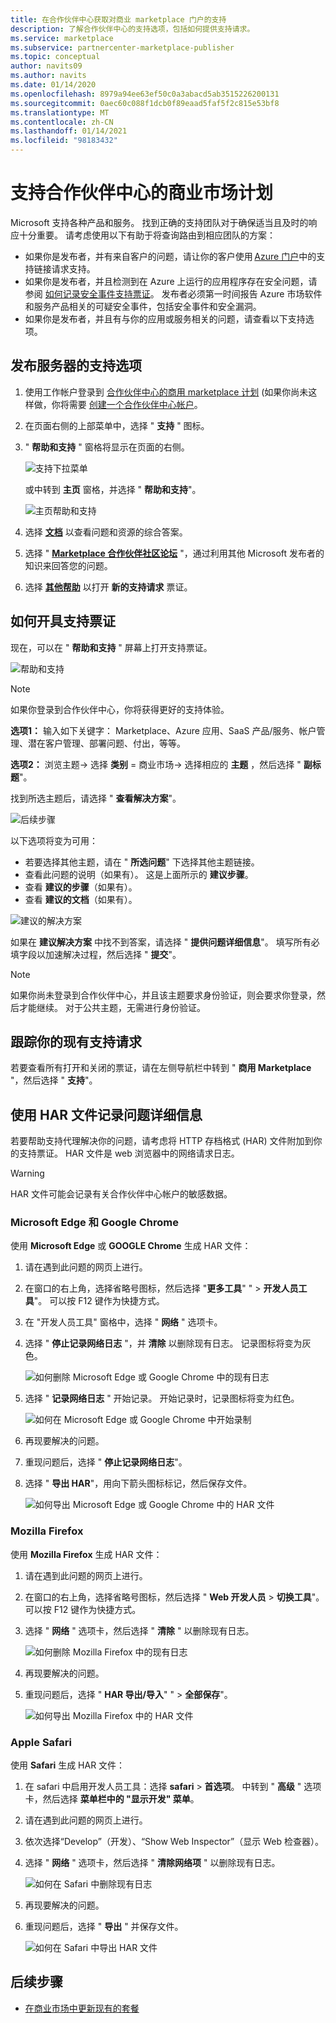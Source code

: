 ```yaml
---
title: 在合作伙伴中心获取对商业 marketplace 门户的支持
description: 了解合作伙伴中心的支持选项，包括如何提供支持请求。
ms.service: marketplace
ms.subservice: partnercenter-marketplace-publisher
ms.topic: conceptual
author: navits09
ms.author: navits
ms.date: 01/14/2020
ms.openlocfilehash: 8979a94ee63ef50c0a3abacd5ab3515226200131
ms.sourcegitcommit: 0aec60c088f1dcb0f89eaad5faf5f2c815e53bf8
ms.translationtype: MT
ms.contentlocale: zh-CN
ms.lasthandoff: 01/14/2021
ms.locfileid: "98183432"
---
```

# <a name="support-for-the-commercial-marketplace-program-in-partner-center"></a>支持合作伙伴中心的商业市场计划

Microsoft 支持各种产品和服务。 找到正确的支持团队对于确保适当且及时的响应十分重要。 请考虑使用以下有助于将查询路由到相应团队的方案：

- 如果你是发布者，并有来自客户的问题，请让你的客户使用 [Azure 门户](https://portal.azure.com/)中的支持链接请求支持。
- 如果你是发布者，并且检测到在 Azure 上运行的应用程序存在安全问题，请参阅 [如何记录安全事件支持票证](/azure/security/fundamentals/event-support-ticket)。 发布者必须第一时间报告 Azure 市场软件和服务产品相关的可疑安全事件，包括安全事件和安全漏洞。
- 如果你是发布者，并且有与你的应用或服务相关的问题，请查看以下支持选项。

## <a name="support-options-for-publishers"></a>发布服务器的支持选项

1. 使用工作帐户登录到 [合作伙伴中心的商用 marketplace 计划](https://partner.microsoft.com/dashboard/commercial-marketplace/overview) (如果你尚未这样做，你将需要 [创建一个合作伙伴中心帐户](partner-center-portal/create-account.md)。

2. 在页面右侧的上部菜单中，选择 " **支持** " 图标。

3. " **帮助和支持** " 窗格将显示在页面的右侧。

   ![支持下拉菜单](./media/support/commercial-marketplace-support-pane.png)

    或中转到 **主页** 窗格，并选择 " **帮助和支持**"。

   ![主页帮助和支持](./media/support/homepage-help-support.png)

4. 选择 **[文档](../index.yml)** 以查看问题和资源的综合答案。

5. 选择 " **[Marketplace 合作伙伴社区论坛](https://www.microsoftpartnercommunity.com/t5/Azure-Marketplace-and-AppSource/bd-p/2222)** "，通过利用其他 Microsoft 发布者的知识来回答您的问题。

6. 选择 **[其他帮助](https://aka.ms/marketplacepublishersupport)** 以打开 **新的支持请求** 票证。  

## <a name="how-to-open-a-support-ticket"></a>如何开具支持票证

现在，可以在 " **帮助和支持** " 屏幕上打开支持票证。

![帮助和支持](./media/support/help-and-support.png)

>[!Note]
>如果你登录到合作伙伴中心，你将获得更好的支持体验。

**选项1：** 输入如下关键字： Marketplace、Azure 应用、SaaS 产品/服务、帐户管理、潜在客户管理、部署问题、付出，等等。

**选项2：** 浏览主题-> 选择 **类别** = 商业市场-> 选择相应的 **主题** ，然后选择 " **副标题**"。

找到所选主题后，请选择 " **查看解决方案**"。

![后续步骤](./media/support/next-step.png)

以下选项将变为可用：

- 若要选择其他主题，请在 " **所选问题**" 下选择其他主题链接。
- 查看此问题的说明（如果有）。  这是上面所示的 **建议步骤**。
- 查看 **建议的步骤**（如果有）。
- 查看 **建议的文档**（如果有）。

![建议的解决方案](./media/support/recommended-solutions.png)

如果在 **建议解决方案** 中找不到答案，请选择 " **提供问题详细信息**"。 填写所有必填字段以加速解决过程，然后选择 " **提交**"。

>[!Note]
>如果你尚未登录到合作伙伴中心，并且该主题要求身份验证，则会要求你登录，然后才能继续。  对于公共主题，无需进行身份验证。

## <a name="track-your-existing-support-requests"></a>跟踪你的现有支持请求

若要查看所有打开和关闭的票证，请在左侧导航栏中转到 " **商用 Marketplace** "，然后选择 " **支持**"。

## <a name="record-issue-details-with-a-har-file"></a>使用 HAR 文件记录问题详细信息

若要帮助支持代理解决你的问题，请考虑将 HTTP 存档格式 (HAR) 文件附加到你的支持票证。 HAR 文件是 web 浏览器中的网络请求日志。

> [!WARNING]
> HAR 文件可能会记录有关合作伙伴中心帐户的敏感数据。

### <a name="microsoft-edge-and-google-chrome"></a>Microsoft Edge 和 Google Chrome

使用 **Microsoft Edge** 或 **GOOGLE Chrome** 生成 HAR 文件：

1. 请在遇到此问题的网页上进行。
2. 在窗口的右上角，选择省略号图标，然后选择 "**更多工具**" "  >  **开发人员工具**"。 可以按 F12 键作为快捷方式。
3. 在 "开发人员工具" 窗格中，选择 " **网络** " 选项卡。
4. 选择 " **停止记录网络日志** "，并 **清除** 以删除现有日志。 记录图标将变为灰色。

    ![如何删除 Microsoft Edge 或 Google Chrome 中的现有日志](media/support/chromium-stop-clear-session.png)

5. 选择 " **记录网络日志** " 开始记录。 开始记录时，记录图标将变为红色。

    ![如何在 Microsoft Edge 或 Google Chrome 中开始录制](media/support/chromium-start-session.png)

6. 再现要解决的问题。
7. 重现问题后，选择 " **停止记录网络日志**"。
8. 选择 " **导出 HAR**"，用向下箭头图标标记，然后保存文件。

    ![如何导出 Microsoft Edge 或 Google Chrome 中的 HAR 文件](media/support/chromium-network-export-har.png)

### <a name="mozilla-firefox"></a>Mozilla Firefox

使用 **Mozilla Firefox** 生成 HAR 文件：

1. 请在遇到此问题的网页上进行。
1. 在窗口的右上角，选择省略号图标，然后选择 " **Web 开发人员**  >  **切换工具**"。 可以按 F12 键作为快捷方式。
1. 选择 " **网络** " 选项卡，然后选择 " **清除** " 以删除现有日志。

    ![如何删除 Mozilla Firefox 中的现有日志](media/support/firefox-clear-session.png)

1. 再现要解决的问题。
1. 重现问题后，选择 " **HAR 导出/导入**" "  >  **全部保存**"。

    ![如何导出 Mozilla Firefox 中的 HAR 文件](media/support/firefox-network-export-har.png)

### <a name="apple-safari"></a>Apple Safari

使用 **Safari** 生成 HAR 文件：

1. 在 safari 中启用开发人员工具：选择 **safari**  >  **首选项**。 中转到 " **高级** " 选项卡，然后选择 **菜单栏中的 "显示开发" 菜单**。
1. 请在遇到此问题的网页上进行。
1. 依次选择“Develop”（开发）、“Show Web Inspector”（显示 Web 检查器）。 
1. 选择 " **网络** " 选项卡，然后选择 " **清除网络项** " 以删除现有日志。

    ![如何在 Safari 中删除现有日志](media/support/safari-clear-session.png)

1. 再现要解决的问题。
1. 重现问题后，选择 " **导出** " 并保存文件。

    ![如何在 Safari 中导出 HAR 文件](media/support/safari-network-export-har.png)

## <a name="next-steps"></a>后续步骤

- [在商业市场中更新现有的套餐](partner-center-portal/update-existing-offer.md)
